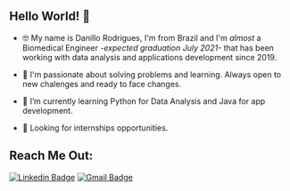 ## Hello World! 👋

- 🤓 My name is Danillo Rodrigues, I'm from Brazil and I'm *almost* a Biomedical Engineer _-expected graduation July 2021-_  that has been working with data analysis and applications development since 2019.

- 🚀 I'm passionate about solving problems and learning. Always open to new chalenges and ready to face changes.

- 🌱 I’m currently learning Python for Data Analysis and Java for app development.

- 👀 Looking for internships opportunities.

## Reach Me Out: 
[![Linkedin Badge](https://img.shields.io/badge/-Danillo%20Rodrigues-0099ff?style=flat-square&logo=Linkedin&logoColor=white&link=https://www.linkedin.com/in/danillo-rodrigues/)](https://www.linkedin.com/in/danillo-rodrigues/) 
[![Gmail Badge](https://img.shields.io/badge/-danillorodrigues.ds@gmail.com-ff6347?style=flat-square&logo=Gmail&logoColor=white&link=mailto:danillorodrigues.ds@gmail.com)](mailto:danillorodrigues.ds@gmail.com)

